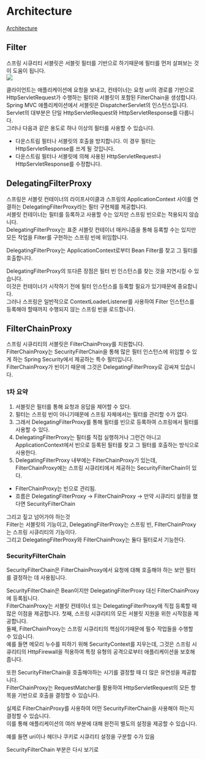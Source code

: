 # Architecture
[Architecture](https://docs.spring.io/spring-security/reference/servlet/architecture.html)

## Filter
스프링 시큐리티 서블릿은 서블릿 필터를 기반으로 하기때문에 필터를 먼저 살펴보는 것이 도움이 됩니다.  
<img src="https://docs.spring.io/spring-security/reference/_images/servlet/architecture/filterchain.png">  

클라이언트는 애플리케이션에 요청을 보내고, 컨테이너는 요청 uri의 경로를 기반으로 HttpServletRequest가 수행하는 필터와 서블릿이 포함된 FilterChain을 생성합니다.  
Spring MVC 애플리케이션에서 서블릿은 DispatcherServlet의 인스턴스입니다.  
Servlet의 대부분은 단일 HttpServletRequest와 HttpServletResponse를 다룹니다.  
그러나 다음과 같은 용도로 하나 이상의 필터를 사용할 수 있습니다.  
- 다운스트림 필터나 서블릿의 호출을 방지합니다. 이 경우 필터는 HttpServletResponse를 쓰게 될 것입니다.
- 다운스트림 필터나 서블릿에 의해 사용된 HttpServletRequest나 HttpServletResponse를 수정합니다. 

## DelegatingFilterProxy
스프링은 서블릿 컨테이너의 라이프사이클과 스프링의 ApplicationContext 사이를 연결하는 DelegatingFilterProxy라는 필터 구현체를 제공합니다.  
서블릿 컨테이너는 필터를 등록하고 사용할 수는 있지만 스프링 빈으로는 적용되지 않습니다.  
DelegatingFilterProxy는 표준 서블릿 컨테이너 매커니즘을 통해 등록할 수는 있지만 모든 작업을 Filter를 구현하는 스프링 빈에 위임합니다.  

DelegatingFilterProxy는 ApplicationContext로부터 Bean Filter를 찾고 그 필터를 호출합니다.  

DelegatingFilterProxy의 또다른 장점은 필터 빈 인스턴스를 찾는 것을 지연시킬 수 있습니다.  
이것은 컨테이너가 시작하기 전에 필터 인스턴스를 등록할 필요가 있기때문에 중요합니다.  
그러나 스프링은 일반적으로 ContextLoaderListener를 사용하여 Filter 인스턴스를 등록해야 할때까지 수행되지 않는 스프링 빈을 로드합니다.  

## FilterChainProxy  
스프링 시큐리티의 서블릿은 FilterChainProxy를 지원합니다.  
FilterChainProxy는 SecurityFilterChain을 통해 많은 필터 인스턴스에 위임할 수 있게 하는 Spring Security에서 제공하는 특수 필터입니다.  
FilterChainProxy가 빈이기 때문에 그것은 DelegatingFilterProxy로 감싸져 있습니다.  

### 1차 요약
1. 서블릿은 필터를 통해 요청과 응답을 제어할 수 있다.  
2. 필터는 스프링 빈이 아니기때문에 스프링 자체에서는 필터를 관리할 수가 없다.
3. 그래서 DelegatingFilterProxy를 통해 필터를 빈으로 등록하여 스프링에서 필터를 사용할 수 있다.  
4. DelegatingFilterProxy는 필터를 직접 실행하거나 그런건 아니고 ApplicationContext에서 빈으로 등록된 필터를 찾고 그 필터를 호출하는 방식으로 사용한다.  
5. DelegatingFilterProxy 내부에는 FilterChainProxy가 있는데, FilterChainProxy에는 스프링 시큐리티에서 제공하는 SecurityFilterChain이 있다.  
- FilterChainProxy는 빈으로 관리됨. 
- 흐름은 DelegatingFilterProxy -> FilterChainProxy -> 만약 시큐리티 설정을 했다면 SecurityFilterChain

그리고 짚고 넘어가야 하는것  
Filter는 서블릿의 기능이고, DelegatingFilterProxy는 스프링 빈, FilterChainProxy는 스프링 시큐리티의 기능이다.  
그리고 DelegatingFilterProxy와 FilterChainProxy는 둘다 필터로서 기능한다.

### SecurityFilterChain
SecurityFilterChain은 FilterChainProxy에서 요청에 대해 호출해야 하는 보안 필터를 결정하는 데 사용됩니다.  

SecurityFilterChain은 Bean이지만 DelegatingFilterProxy 대신 FilterChainProxy에 등록됩니다.  
FilterChainProxy는 서블릿 컨테이너 또는 DelegatingFilterProxy에 직접 등록할 때 많은 이점을 제공합니다.
첫째, 스프링 시큐리티의 모든 서블릿 지원을 위한 시작점을 제공합니다.  
둘째, FilterChainProxy는 스프링 시큐리티의 핵심이기때문에 필수 작업들을 수행할 수 있습니다.  
예를 들면 메모리 누수를 피하기 위해 SecurityContext를 지우는데, 그것은 스프링 시큐리티의 HttpFirewall을 적용하여 특정 유형의 공격으로부터 애플리케이션을 보호해줍니다.  

또한 SecurityFilterChain을 호출해야하는 시기를 결정할 때 더 많은 유연성을 제공합니다.  
FilterChainProxy는 RequestMatcher를 활용하여 HttpServletRequest의 모든 항목을 기반으로 호출을 결정할 수 있습니다.  

실제로 FilterChainProxy를 사용하여 어떤 SecurityFilterChain을 사용해야 하는지 결정할 수 있습니다.  
이를 통해 애플리케이션의 여러 부분에 대해 완전히 별도의 설정을 제공할 수 있습니다.  

예를 들면 uri이나 헤더나 쿠키로 시큐리티 설정을 구분할 수가 있음

SecurityFilterChain 부분은 다시 보기로